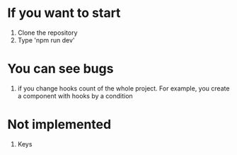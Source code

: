 # If you want to start

1. Clone the repository
2. Type 'npm run dev'

# You can see bugs
1. if you change hooks count of the whole project. For example, you create a component with hooks by a condition

# Not implemented
1. Keys
